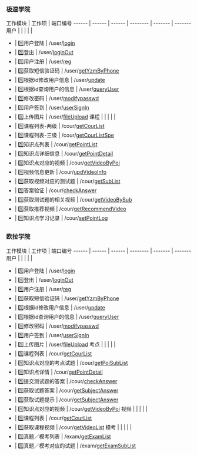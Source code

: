 ### 极速学院


工作模块 | 工作项 | 端口编号 
------ | ------ | ------ | -------- | ------- | ------- 
用户 | | | | |
* | :one:用户登陆 | /user/[login](./interface/login.md) 
* | :one:登出 |  /user/[loginOut](./interface/loginOut.md) 
* | :one:用户注册 | /user/[reg](./interface/reg.md) 
* | :one:获取短信验证码 | /user/[getYzmByPhone](./interface/getYzmByPhone.md) 
* | :one:根据id修改用户信息 | /user/[update](./interface/update.md)
* | :one:根据id查询用户的信息 | /user/[queryUser](./interface/queryUser.md)
* | :one:修改密码 | /user/[modifypasswd](./interface/modifypasswd.md) 
* | :one:用户签到 | /user/[userSignIn](./interface/userSignIn.md) 
* | :one:上传图片 | /user/[fileUpload](./interface/fileUpload.md) 
课程 | | | | |
* | :one:课程列表-两级 | /cour/[getCourList](./interface/getCourList.md) 
* | :one:课程列表-三级 | /cour/[getCourListSpe](./interface/getCourListSpe.md) 
* | :one:知识点列表 | /cour/[getPointList](./interface/getPointList.md) 
* | :one:知识点详细信息 | /cour/[getPointDetail](./interface/getPointDetail.md) 
* | :one:知识点对应的视频 | /cour/[getVideoByPoi](./interface/getVideoByPoi.md) 
* | :one:视频信息更新 | /cour/[updVideoInfo](./interface/updVideoInfo.md) 
* | :one:获取视频对应的测试题 | /cour/[getSubList](./interface/getSubList.md) 
* | :one:答案验证 | /cour/[checkAnswer](./interface/checkAnswer.md) 
* | :one:获取测试题的相关视频 | /cour/[getVideoBySub](./interface/getVideoBySub.md)
* | :one:获取推荐视频 | /cour/[getRecommendVideo](./interface/getRecommendVideo.md)
* | :one:知识点学习记录 | /cour/[setPointLog](./interface/setPointLog.md)


### 欧拉学院

工作模块 | 工作项 | 端口编号 
------ | ------ | ------ | -------- | ------- | ------- 
用户 | | | | |
* | :one:用户登陆 | /user/[login](./interface/login.md) 
* | :one:登出 |  /user/[loginOut](./interface/loginOut.md) 
* | :one:用户注册 | /user/[reg](./interface/reg.md) 
* | :one:获取短信验证码 | /user/[getYzmByPhone](./interface/getYzmByPhone.md) 
* | :one:根据id修改用户信息 | /user/[update](./interface/update.md)
* | :one:根据id查询用户的信息 | /user/[queryUser](./interface/queryUser.md)
* | :one:修改密码 | /user/[modifypasswd](./interface/modifypasswd.md) 
* | :one:用户签到 | /user/[userSignIn](./interface/userSignIn.md) 
* | :one:上传图片 | /user/[fileUpload](./interface/fileUpload.md)
考点 | | | | |
* | :one:课程列表 | /cour/[getCourList](./interface/ola_getCourList.md) 
* | :one:知识点对应的考点试题 | /cour/[getPoiSubList](./interface/ola_getPoiSubList.md)
* | :one:知识点详情 | /cour/[getPointDetail](./interface/getPointDetail.md) 
* | :one:提交测试题的答案 | /cour/[checkAnswer](./interface/checkAnswer.md) 
* | :one:获取试题答案 | /cour/[getSubjectAnswer](./interface/ola_getSubjectAnswer.md)
* | :one:获取试题提示 | /cour/[getSubjectAnswer](./interface/ola_getSubjectHint.md)
* | :one:知识点对应的视频 | /cour/[getVideoByPoi](./interface/ola_getVideoByPoi.md) 
视频 | | | | |
* | :one:课程列表 | /cour/[getCourList](./interface/ola_getCourList.md) 
* | :one:获取课程视频 | /cour/[getVideoList](./interface/ola_getVideoList.md) 
模考 | | | | |
* | :one:真题／模考列表 | /exam/[getExamList](./interface/ola_getExamList.md) 
* | :one:真题／模考对应的试题 | /exam/[getExamSubList](./interface/ola_getExamSubList.md) 
